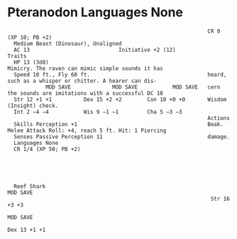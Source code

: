 # Pteranodon                                                   Languages None

                                                                   CR 0 (XP 10; PB +2)
      Medium Beast (Dinosaur), Unaligned
      AC 13                            Initiative +2 (12)                Traits
      HP 13 (3d8)                                                  Mimicry. The raven can mimic simple sounds it has
      Speed 10 ft., Fly 60 ft.                                     heard, such as a whisper or chitter. A hearer can dis-
                MOD SAVE             MOD SAVE           MOD SAVE   cern the sounds are imitations with a successful DC 10
      Str 12 +1 +1          Dex 15 +2 +2        Con 10 +0 +0       Wisdom (Insight) check.
      Int 2 −4 −4           Wis 9 −1 −1         Cha 5 −3 −3
                                                                   Actions
      Skills Perception +1                                         Beak. Melee Attack Roll: +4, reach 5 ft. Hit: 1 Piercing
      Senses Passive Perception 11                                 damage.
      Languages None
      CR 1/4 (XP 50; PB +2)





      Reef Shark                                                              MOD SAVE
                                                                    Str 16 +3 +3
                                                                                                   MOD SAVE
                                                                                         Dex 13 +1 +1
